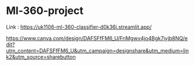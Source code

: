 # Ml-360-project

Link : https://uk1106-ml-360-classifier-d0k36i.streamlit.app/

https://www.canva.com/design/DAFSFfFM6_U/FriMgwv4jo4Bgk7iyjb8NQ/edit?utm_content=DAFSFfFM6_U&utm_campaign=designshare&utm_medium=link2&utm_source=sharebutton
